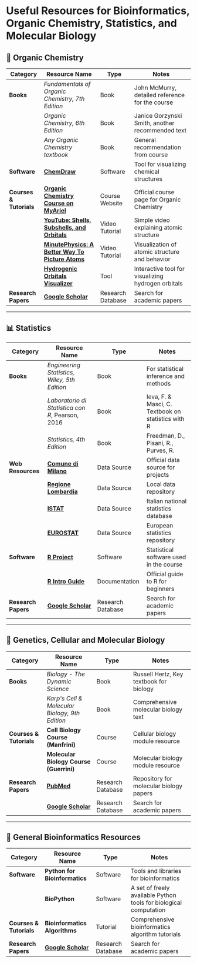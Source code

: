# Useful Resources for Bioinformatics, Organic Chemistry, Statistics, and Molecular Biology

## 🔬 Organic Chemistry

| **Category**             | **Resource Name**                                  | **Type**              | **Notes**                                      |
|--------------------------|----------------------------------------------------|-----------------------|------------------------------------------------|
| **Books**                | *Fundamentals of Organic Chemistry, 7th Edition*   | Book                  | John McMurry, detailed reference for the course |
|                          | *Organic Chemistry, 6th Edition*                   | Book                  | Janice Gorzynski Smith, another recommended text|
|                          | *Any Organic Chemistry textbook*                   | Book                  | General recommendation from course             |
| **Software**              | [**ChemDraw**](https://www.perkinelmer.com/category/chemdraw) | Software | Tool for visualizing chemical structures       |
| **Courses & Tutorials**   | [**Organic Chemistry Course on MyAriel**](https://myariel.unimi.it/course/view.php?id=4257) | Course Website | Official course page for Organic Chemistry     |
|                          | [**YouTube: Shells, Subshells, and Orbitals**](https://www.youtube.com/watch?v=UDmrRWeFWwU) | Video Tutorial | Simple video explaining atomic structure       |
|                          | [**MinutePhysics: A Better Way To Picture Atoms**](https://www.youtube.com/watch?v=W2Xb2GFK2yc) | Video Tutorial | Visualization of atomic structure and behavior |
|                          | [**Hydrogenic Orbitals Visualizer**](https://al2me6.github.io/evanescence/) | Tool | Interactive tool for visualizing hydrogen orbitals |
| **Research Papers**       | [**Google Scholar**](https://scholar.google.com)   | Research Database     | Search for academic papers                     |

---

## 📊 Statistics

| **Category**             | **Resource Name**                                  | **Type**              | **Notes**                                      |
|--------------------------|----------------------------------------------------|-----------------------|------------------------------------------------|
| **Books**                | *Engineering Statistics, Wiley, 5th Edition*       | Book                  | For statistical inference and methods          |
|                          | *Laboratorio di Statistica con R*, Pearson, 2016   | Book                  | Ieva, F. & Masci, C. Textbook on statistics with R |
|                          | *Statistics, 4th Edition*                          | Book                  | Freedman, D., Pisani, R., Purves, R.            |
| **Web Resources**         | [**Comune di Milano**](http://dati.comune.milano.it/) | Data Source        | Official data source for projects              |
|                          | [**Regione Lombardia**](https://www.dati.lombardia.it/) | Data Source      | Local data repository                          |
|                          | [**ISTAT**](http://www.istat.it/it/prodotti/banche-dati) | Data Source       | Italian national statistics database           |
|                          | [**EUROSTAT**](http://ec.europa.eu/eurostat/data/database) | Data Source   | European statistics repository                 |
| **Software**              | [**R Project**](https://www.r-project.org)         | Software              | Statistical software used in the course        |
|                          | [**R Intro Guide**](https://cran.r-project.org/doc/manuals/r-release/R-intro.pdf) | Documentation | Official guide to R for beginners              |
| **Research Papers**       | [**Google Scholar**](https://scholar.google.com)   | Research Database     | Search for academic papers                     |

---

## 🧬 Genetics, Cellular and Molecular Biology

| **Category**             | **Resource Name**                                  | **Type**              | **Notes**                                      |
|--------------------------|----------------------------------------------------|-----------------------|------------------------------------------------|
| **Books**                | *Biology - The Dynamic Science*                    | Book                  | Russell Hertz, Key textbook for biology        |
|                          | *Karp's Cell & Molecular Biology, 9th Edition*     | Book                  | Comprehensive molecular biology text           |
| **Courses & Tutorials**   | **Cell Biology Course (Manfrini)**                 | Course                | Cellular biology module resource               |
|                          | **Molecular Biology Course (Guerrini)**            | Course                | Molecular biology module resource              |
| **Research Papers**       | [**PubMed**](https://pubmed.ncbi.nlm.nih.gov/)     | Research Database     | Repository for molecular biology papers        |
|                          | [**Google Scholar**](https://scholar.google.com)   | Research Database     | Search for academic papers                     |

---

## 🧠 General Bioinformatics Resources

| **Category**             | **Resource Name**                                  | **Type**              | **Notes**                                      |
|--------------------------|----------------------------------------------------|-----------------------|------------------------------------------------|
| **Software**              | **Python for Bioinformatics**                      | Software              | Tools and libraries for bioinformatics         |
|                          | **BioPython**                                      | Software              | A set of freely available Python tools for biological computation |
| **Courses & Tutorials**   | **Bioinformatics Algorithms**                      | Tutorial              | Comprehensive bioinformatics algorithm tutorials |
| **Research Papers**       | [**Google Scholar**](https://scholar.google.com)   | Research Database     | Search for academic papers                     |